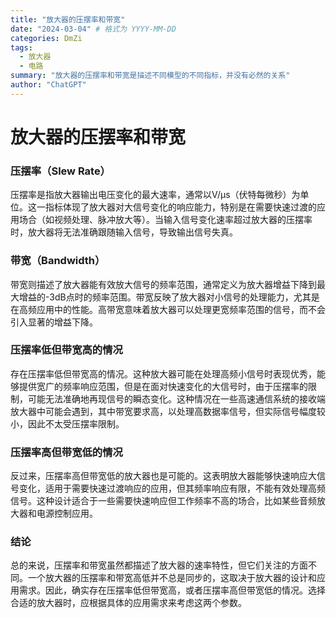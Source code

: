 ```yaml
---
title: "放大器的压摆率和带宽"
date: "2024-03-04" # 格式为 YYYY-MM-DD
categories: DmZi
tags:
  - 放大器
  - 电路
summary: "放大器的压摆率和带宽是描述不同模型的不同指标，并没有必然的关系"
author: "ChatGPT"
---
```

# 放大器的压摆率和带宽

### 压摆率（Slew Rate）

压摆率是指放大器输出电压变化的最大速率，通常以V/μs（伏特每微秒）为单位。这一指标体现了放大器对大信号变化的响应能力，特别是在需要快速过渡的应用场合（如视频处理、脉冲放大等）。当输入信号变化速率超过放大器的压摆率时，放大器将无法准确跟随输入信号，导致输出信号失真。

### 带宽（Bandwidth）

带宽则描述了放大器能有效放大信号的频率范围，通常定义为放大器增益下降到最大增益的-3dB点时的频率范围。带宽反映了放大器对小信号的处理能力，尤其是在高频应用中的性能。高带宽意味着放大器可以处理更宽频率范围的信号，而不会引入显著的增益下降。

### 压摆率低但带宽高的情况

存在压摆率低但带宽高的情况。这种放大器可能在处理高频小信号时表现优秀，能够提供宽广的频率响应范围，但是在面对快速变化的大信号时，由于压摆率的限制，可能无法准确地再现信号的瞬态变化。这种情况在一些高速通信系统的接收端放大器中可能会遇到，其中带宽要求高，以处理高数据率信号，但实际信号幅度较小，因此不太受压摆率限制。

### 压摆率高但带宽低的情况

反过来，压摆率高但带宽低的放大器也是可能的。这表明放大器能够快速响应大信号变化，适用于需要快速过渡响应的应用，但其频率响应有限，不能有效处理高频信号。这种设计适合于一些需要快速响应但工作频率不高的场合，比如某些音频放大器和电源控制应用。

### 结论

总的来说，压摆率和带宽虽然都描述了放大器的速率特性，但它们关注的方面不同。一个放大器的压摆率和带宽高低并不总是同步的，这取决于放大器的设计和应用需求。因此，确实存在压摆率低但带宽高，或者压摆率高但带宽低的情况。选择合适的放大器时，应根据具体的应用需求来考虑这两个参数。